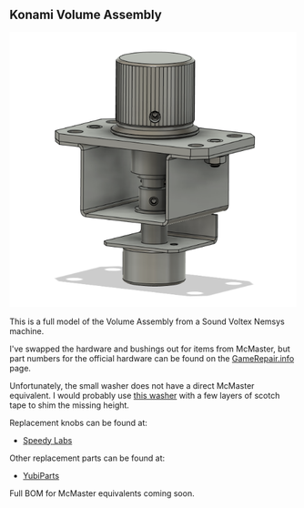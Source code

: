 ## Konami Volume Assembly

![Image of Konami Volume Assembly](Images/Volume_Assy.png)

This is a full model of the Volume Assembly from a Sound Voltex Nemsys machine.

I've swapped the hardware and bushings out for items from McMaster, but part numbers for the official hardware can be found on the [GameRepair.info](https://gamerepair.info/parts/79_sound_voltex_volume_assembly) page.

Unfortunately, the small washer does not have a direct McMaster equivalent. I would probably use [this washer](https://www.mcmaster.com/91545A450/) with a few layers of scotch tape to shim the missing height.

Replacement knobs can be found at:
* [Speedy Labs](https://www.speedylabs.shop/product/sound-voltex-aluminum-arcade-knob/)

Other replacement parts can be found  at:
* [YubiParts](https://yubiparts.com/)

Full BOM for McMaster equivalents coming soon.